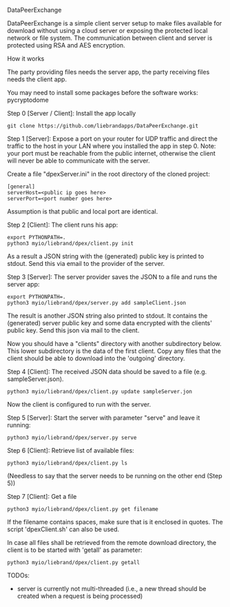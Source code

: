 
DataPeerExchange

DataPeerExchange is a simple client server setup to make files available for download without using a cloud server 
or exposing the protected local network or file system. The communication between client and server is
protected using RSA and AES encryption.

How it works

The party providing files needs the server app, the party receiving files needs the client app.

You may need to install some packages before the software works: pycryptodome

Step 0 [Server / Client]:
Install the app locally

    git clone https://github.com/liebrandapps/DataPeerExchange.git

Step 1 [Server]:
Expose a port on your router for UDP traffic and direct the traffic to the host in your LAN where you
installed the app in step 0. Note: your port must be reachable from the public internet, otherwise
the client will never be able to communicate with the server.

Create a file "dpexServer.ini" in the root directory of the cloned project:

    [general]
    serverHost=<public ip goes here>
    serverPort=<port number goes here>

Assumption is that public and local port are identical.


Step 2 [Client]:
The client runs his app:
    
    export PYTHONPATH=.
    python3 myio/liebrand/dpex/client.py init

As a result a JSON string with the (generated) public key is printed to stdout. Send this via email to the provider
of the server.

Step 3 [Server]:
The server provider saves the JSON to a file and runs the server app:

    export PYTHONPATH=.
    python3 myio/liebrand/dpex/server.py add sampleClient.json

The result is another JSON string also printed to stdout. It contains the (generated) server public key and
some data encrypted with the clients' public key. Send this json via mail to the client.

Now you should have a "clients" directory with another subdirectory below. This lower subdirectory is the data 
of the first client. Copy any files that the client should be able to download into the 'outgoing' directory.

Step 4 [Client]:
The received JSON data should be saved to a file (e.g. sampleServer.json). 

    python3 myio/liebrand/dpex/client.py update sampleServer.jon

Now the client is configured to run with the server.

Step 5 [Server]:
Start the server with parameter "serve" and leave it running:

    python3 myio/liebrand/dpex/server.py serve


Step 6 [Client]:
Retrieve list of available files:

    python3 myio/liebrand/dpex/client.py ls

(Needless to say that the server needs to be running on the other end (Step 5))

Step 7 [Client]:
Get a file

    python3 myio/liebrand/dpex/client.py get filename
    
If the filename contains spaces, make sure that is it enclosed in quotes. The script 'dpexClient.sh' can also be used.

In case all files shall be retrieved from the remote download directory, the client is
to be started with 'getall' as parameter:

    python3 myio/liebrand/dpex/client.py getall


TODOs:
+ server is currently not multi-threaded (i.e., a new thread should be created when a request is being processed)
